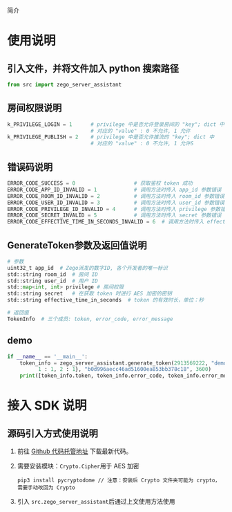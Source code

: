 简介

# 使用说明

## 引入文件，并将文件加入 python 搜索路径

```python
from src import zego_server_assistant
```

## 房间权限说明

```python
k_PRIVILEGE_LOGIN = 1      # privilege 中是否允许登录房间的 "key"; dict 中
                           # 对应的 "value" : 0 不允许, 1 允许
k_PRIVILEGE_PUBLISH = 2    # privilege 中是否允许推流的 "key"; dict 中
                           # 对应的 "value" : 0 不允许, 1 允许S
```

## 错误码说明

```python
ERROR_CODE_SUCCESS = 0                   # 获取鉴权 token 成功
ERROR_CODE_APP_ID_INVALID = 1            # 调用方法时传入 app_id 参数错误
ERROR_CODE_ROOM_ID_INVALID = 2           # 调用方法时传入 room_id 参数错误
ERROR_CODE_USER_ID_INVALID = 3           # 调用方法时传入 user_id 参数错误
ERROR_CODE_PRIVILEGE_ID_INVALID = 4      # 调用方法时传入 privilege 参数错误
ERROR_CODE_SECRET_INVALID = 5            # 调用方法时传入 secret 参数错误
ERROR_CODE_EFFECTIVE_TIME_IN_SECONDS_INVALID = 6  # 调用方法时传入 effective_time_in_seconds 参数错误
```

## GenerateToken参数及返回值说明

```python
# 参数
uint32_t app_id  # Zego派发的数字ID, 各个开发者的唯一标识
std::string room_id  # 房间 ID
std::string user_id  # 用户 ID
std::map<int, int> privilege # 房间权限
std::string secret   # 在获取 token 时进行 AES 加密的密钥
std::string effective_time_in_seconds  # token 的有效时长，单位：秒

# 返回值
TokenInfo  # 三个成员: token, error_code, error_message 
```

## demo

```python
if __name__ == '__main__':
    token_info = zego_server_assistant.generate_token(2913569222, "demo", "demo", {
          1 : 1, 2 : 1}, "b0d996aecc46ad51600ea853bb378c18", 3600)
    print([token_info.token, token_info.error_code, token_info.error_message])
```

# 接入 SDK 说明

## 源码引入方式使用说明

1. 前往 [Github 代码托管地址](https://github.com/zegoim/zego_server_assistant) 下载最新代码。
2. 需要安装模块：`Crypto.Cipher`用于 AES 加密

   ```shell
   pip3 install pycryptodome // 注意：安装后 Crypto 文件夹可能为 crypto，需要手动改回为 Crypto

   ```
3. 引入 `src.zego_server_assistant`后通过上文使用方法使用
